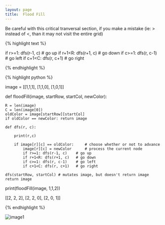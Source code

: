 ```yaml
---
layout: page
title:  Flood Fill
---
```


Be careful with this critical tranversal section, if you make a mistake (ie: > instead of <, than it may not visit the entire grid)

{% highlight text %}

if r>=1: dfs(r-1, c)    # go up
if r+1<R: dfs(r+1, c)   # go down
if c>=1: dfs(r, c-1)    # go left
if c+1<C: dfs(r, c+1)   # go right

{% endhighlight %}


{% highlight python %}

image = [[1,1,1],
        [1,1,0],
        [1,0,1]]


def floodFill(image, startRow, startCol, newColor):

    R = len(image)
    C = len(image[0])
    oldColor = image[startRow][startCol]
    if oldColor == newColor: return image

    def dfs(r, c):

        print(r,c)

        if image[r][c] == oldColor:     # choose whether or not to advance
            image[r][c] = newColor      # process the current node
            if r>=1: dfs(r-1, c)    # go up
            if r+1<R: dfs(r+1, c)   # go down
            if c>=1: dfs(r, c-1)    # go left
            if c+1<C: dfs(r, c+1)   # go right

    dfs(startRow, startCol) # mutates image, but doesn't return image
    return image

print(floodFill(image, 1,1,2))  

[[2, 2, 2],
 [2, 2, 0],
 [2, 0, 1]]

{% endhighlight %}


![image1]()